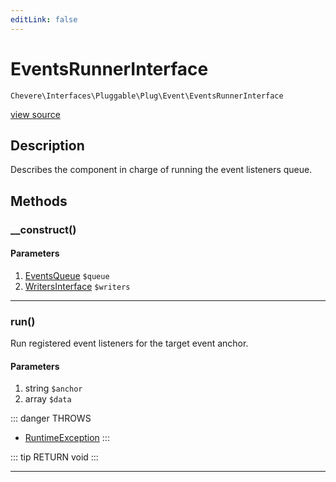 ```yaml
---
editLink: false
---
```


# EventsRunnerInterface

`Chevere\Interfaces\Pluggable\Plug\Event\EventsRunnerInterface`

[view source](https://github.com/chevere/chevere/blob/master/src/Chevere/Interfaces/Pluggable/Plug/Event/EventsRunnerInterface.php)

## Description

Describes the component in charge of running the event listeners queue.

## Methods

### __construct()

#### Parameters

1. [EventsQueue](../../../../Components/Pluggable/Plug/Event/EventsQueue.md) `$queue`
2. [WritersInterface](../../../Writer/WritersInterface.md) `$writers`

---

### run()

Run registered event listeners for the target event anchor.

#### Parameters

1. string `$anchor`
2. array `$data`

::: danger THROWS
- [RuntimeException](../../../../Exceptions/Core/RuntimeException.md) 
:::

::: tip RETURN
void
:::

---
